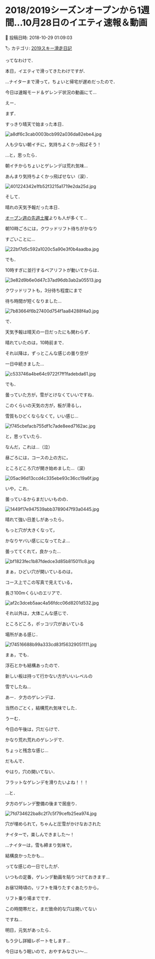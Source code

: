 # 2018/2019シーズンオープンから1週間…10月28日のイエティ速報＆動画

📅 投稿日時: 2018-10-29 01:09:03

🏷️ カテゴリ: [2019スキー滑走日記](c3e4496fc0fb7f9c17ff21214a35b1ace.md)

ってなわけで．


本日，イエティで滑ってきたわけですが．


…ナイターまで滑って，ちょいと帰宅が遅めだったので．


今日は速報モード＆ゲレンデ状況の動画にて…





えー．


まず．


すっきり晴天で始まった本日．




![a8df6c3cab0003bcb992a036da82ebe4.jpg](images/a8df6c3cab0003bcb992a036da82ebe4.jpg)




人も少ない朝イチに，気持ちよくかっ飛ばそう！


…と，思ったら．


朝イチからちょいとゲレンデは荒れ気味…


あんまり気持ちよくかっ飛ばせない（涙）．




![401224342e1fb52f3215a1719e2da25d.jpg](images/401224342e1fb52f3215a1719e2da25d.jpg)




そして．


晴れの天気予報だった本日．


[オープン週の先週土曜](e59c737cc2670a6274fe7b5bce86011b0.md)よりも人が多くて…


朝10時ごろには，クワッドリフト待ちがかなり


すごいことに…




![22bf7d5c592a1020c5a90e3f0b4aadba.jpg](images/22bf7d5c592a1020c5a90e3f0b4aadba.jpg)




でも．


10時すぎに並行するペアリフトが動いてからは．




![3e82d9b6e0d47c37ad96db3ab2a05513.jpg](images/3e82d9b6e0d47c37ad96db3ab2a05513.jpg)




クワッドリフトも，3分待ち程度にまで


待ち時間が短くなりました…




![7b83664f6b27400d754f1aa84288f4a0.jpg](images/7b83664f6b27400d754f1aa84288f4a0.jpg)







で．


天気予報は晴天の一日だったにも関わらず．


晴れていたのは，10時前まで．


それ以降は，ずっとこんな感じの曇り空が


一日中続きました…




![c533746a4be64c9722f7ff1fadebda61.jpg](images/c533746a4be64c9722f7ff1fadebda61.jpg)




でも．


曇っていた方が，雪がとけなくていいですね．


このくらいの天気の方が，板が滑るし，


雪質もひどくならなくて，いい感じ…




![f745cbefacb755df1c7ade8eed7162ac.jpg](images/f745cbefacb755df1c7ade8eed7162ac.jpg)




と，思っていたら．


なんだ，これは…（泣）


昼ごろには，コースの上の方に，


ところどころ穴が開き始めました…（涙）




![05ac96d13ccd4c335ebe93c36cc19a6f.jpg](images/05ac96d13ccd4c335ebe93c36cc19a6f.jpg)




いや，これ．


曇っているからまだいいものの．




![1449f17e947539abb3789047f93a0445.jpg](images/1449f17e947539abb3789047f93a0445.jpg)




晴れて強い日差しがあったら，


もっと穴が大きくなって，


かなりヤバい感じになってたよ…


曇っててくれて，良かった…




![bf1823fec1b87fdedce3d85b815011c8.jpg](images/bf1823fec1b87fdedce3d85b815011c8.jpg)







まぁ，ひどい穴が開いているのは，


コース上でこの写真で見えている，


長さ100mくらいのエリアで．




![af2c3dceb5aac4a56fdcc06d8201d532.jpg](images/af2c3dceb5aac4a56fdcc06d8201d532.jpg)




それ以外は，大体こんな感じで．


ところどころ，ポッコリ穴があいている


場所がある感じ．




![f74516688b99a333cd83f56329051111.jpg](images/f74516688b99a333cd83f56329051111.jpg)




まぁ，でも．


浮石とかも結構あったので．


新しい板は持って行かない方がいいレベルの


雪でしたね…





あー．夕方のゲレンデは．


当然のごとく，結構荒れ気味でした．


うーむ．


今日の午後は，穴だらけで．


かなり荒れ荒れのゲレンデで．


ちょっと残念な感じ…





だもんで．


やはり，穴の開いてない．


フラットなゲレンデを滑りたいよね！！！


…と．


夕方のゲレンデ整備の後まで居座り．




![7fd734622ba8c2f7c5f79cefb25ea974.jpg](images/7fd734622ba8c2f7c5f79cefb25ea974.jpg)




穴が埋められて，ちゃんと圧雪がかけなおされた


ナイターで，楽しんできました～！





…ナイターは，雪も締まり気味で，


結構良かったかも…





ってな感じの一日でしたが．


いつもの定番，ゲレンデ動画を貼りつけておきます…


お昼12時頃の，リフトを降りたすぐあたりから，


リフト乗り場までです．





この時間帯だと，まだ致命的な穴は開いてない


ですね…





明日，元気があったら．


もう少し詳細レポートをします…


今日はもう眠いので，おやすみなさい～…
